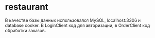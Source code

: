 # restaurant
В качестве базы данных использовался MySQL, localhost:3306 и database cooker.
В LoginClient код для авторизации, в OrderClient код обработки заказов.
